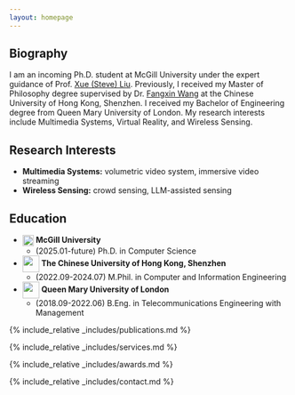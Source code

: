 ```yaml
---
layout: homepage
---
```


## Biography

I am an incoming Ph.D. student at
McGill University under the expert guidance of 
Prof. [Xue (Steve) Liu](https://cs.mcgill.ca/~xueliu/site/intro.html).
Previously, I received my Master of Philosophy degree supervised
by Dr. [Fangxin Wang](https://mypage.cuhk.edu.cn/academics/wangfangxin/index.html)
at the Chinese University of Hong Kong, Shenzhen.
I received my Bachelor of Engineering degree from Queen Mary University of London. My research interests include Multimedia Systems, Virtual Reality, and Wireless Sensing.

## Research Interests

- **Multimedia Systems:** volumetric video system, immersive video streaming
- **Wireless Sensing:** crowd sensing, LLM-assisted sensing

## Education
- <img src="assets/img/sfu.png" style="width: auto;height: 20px;display: inline-block;vertical-align: middle"> **McGill University**
  - (2025.01-future) Ph.D. in Computer Science
- <img src="assets/img/cuhk.png" style="width: 30px;height: auto;display: inline-block;vertical-align: middle"> **The Chinese University of Hong Kong, Shenzhen**
  - (2022.09-2024.07) M.Phil. in Computer and Information Engineering 
- <img src="assets/img/hit.png" style="width: 30px;height: auto;display: inline-block;vertical-align: middle"> **Queen Mary University of London**
  - (2018.09-2022.06) B.Eng. in Telecommunications Engineering with Management

{% include_relative _includes/publications.md %}

{% include_relative _includes/services.md %}

{% include_relative _includes/awards.md %}

{% include_relative _includes/contact.md %}
